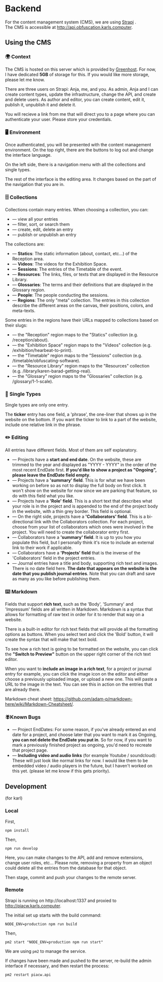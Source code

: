 # Backend

For the content management system (CMS), we are using [Strapi](https://strapi.io/) .    
The CMS is accessible at http://api.obfuscation.karls.computer.  

## Using the CMS
### 🌍 Context 

The CMS is hosted on this server which is provided by [Greenhost](https://greenhost.net/). For now, I have dedicated **5GB** of storage for this. If you would like more storage, please let me know.

There are three users on Strapi: Anja, me, and you. As admin, Anja and I can create content types, update the infrastructure, change the API, and create and delete users. As author and editor, you can create content, edit it, publish it, unpublish it and delete it.

You will recieve a link from me that will direct you to a page where you can authenticate your user. Please store your credentials.

### 🖥️ Environment 

Once authenticated, you will be presented with the content management environment. On the top right, there are the buttons to log out and change the interface language. 

On the left side, there is a navigation menu with all the collections and single types. 

The rest of the interface is the editing area. It changes based on the part of the navigation that you are in.

### 🗄️ Collections 

Collections contain many entries. When choosing a collection, you can:
  - — view all your entries
  - — filter, sort, or search them
  - — create, edit, delete an entry
  - — publish or unpublish an entry


The collections are: 
  - — **Statics**: The static information (about, contact, etc...) of the Reception area.
  - — **Videos**: The videos for the Exhibition Space.
  - — **Sessions**: The entries of the Timetable of the event.
  - — **Resources**: The links, files, or texts that are displayed in the Resource Library.
  - — **Glossaries**: The terms and their definitions that are displayed in the Glossary region.
  - — **People**: The people conducting the sessions.
  - — **Regions**: The only "meta" collection. The entries in this collection describe the different areas on the canvas, their positions, colors, and meta-texts.

Some entries in the regions have their URLs mapped to collections based on their slugs:
  - — the "Reception" region maps to the "Statics" collection (e.g. /reception/about).
  - — the "Exhibition Space" region maps to the "Videos" collection (e.g. /exhibition/hearbeat-to-print).
  - — the "Timetable" region maps to the "Sessions" collection (e.g. /timetable/obfuscating-software).
  - — the "Resource Library" region maps to the "Resources" collection (e.g. /library/karen-barad-getting-real).
  - — the "Glossary" region maps to the "Glossaries" collection (e.g. /glossary/1-1-scale).

  
 
### 📄 Single Types 

Single types are only one entry.

The **ticker** entry has one field, a 'phrase', the one-liner that shows up in the website on the bottom. If you want the ticker to link to a part of the website, include one relative link in the phrase.

### ✏️ Editing 

All entries have different fields. Most of them are self explanatory.

- — Projects have a **start and end date**. On the website, these are trimmed to the year and displayed as "YYYY - YYYY" in the order of the most recent EndDate first. **If you'd like to show a project as "Ongoing", please leave the EndDate field empty**.
- — Projects have a **'summary' field**. This is for what we have been working on before so as not to display the full body on first click. It won't show on the website for now since we are parking that feature, so do with this field what you like.
- — Projects have a **'Role' field**. This is a short text that describes what your role is in the project and is appended to the end of the project body in the website, with a thin grey border. This field is optional.
- — On the right side, projects have a **'Collaborators' field**. This is a bi-directional link with the Collaborators collection. For each project, choose from your list of collaborators which ones were involved in the project. You will need to create the collaborator entry first.
- — Collaborators have a **'summary' field**. It is up to you how you populate this field, but I personally think it's nice to include an external link to their work if applicable.
- — Collaborators have a **'Projects' field** that is the inverse of the 'Collaborators' field in the project entries.
- — Journal entries have a title and body, supporting rich text and images. There is no date field here. **The date that appears on the website is the date that you publish journal entries**. Note that you can draft and save as many as you like before publishing them.

### ⌨️ Markdown 

Fields that support **rich text**, such as the 'Body', 'Summary' and 'Impressum' fields are all written in Markdown. Markdown is a syntax that allows for formatting of raw text in order for it to render that way on a website.

There is a built-in editor for rich text fields that will provide all the formatting options as buttons. When you select text and click the 'Bold' button, it will create the syntax that will make that text bold. 

To see how a rich text is going to be formatted on the website, you can click the **"Switch to Preview"** button on the upper right corner of the rich text editor.

When you want to **include an image in a rich text**, for a project or journal entry for example, you can click the image icon on the editor and either choose a previously uploaded image, or upload a new one. This will paste a URL to the image in the text. You can see this in action on the entries that are already there.

Markdown cheat sheet: https://github.com/adam-p/markdown-here/wiki/Markdown-Cheatsheet/.


### 🪰Known Bugs 

- — Project EndDates: For some reason, if you've already entered an end date for a project, and choose later that you want to mark it as Ongoing, **you can not delete the EndDate you put in**. So for now, if you want to mark a previously finished project as ongoing, you'd need to recreate that project page.
- — **Including video and audio links** (for example Youtube / soundcloud): These will just look like normal links for now. I would like them to be embedded video / audio players in the future, but I haven't worked on this yet. (please let me know if this gets priority).

## Development

(for karl)

### Local

First,
```
npm install
```
Then, 
```
npm run develop
```

Here, you can make changes to the API, add and remove extensions, change user roles, etc... Please note, removing a property from an object could delete all the entries from the database for that object.

Then stage, commit and push your changes to the remote server.

### Remote

Strapi is running on http://localhost:1337 and proxied to http://piacw.karls.computer.

The initial set up starts with the build command:
```
NODE_ENV=production npm run build
```

Then,
```
pm2 start "NODE_ENV=production npm run start"
```

We are using `pm2` to manage the service. 

If changes have been made and pushed to the server, re-build the admin interface if necessary, and then restart the process:
```
pm2 restart piacw.api
```
